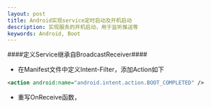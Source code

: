 ```yaml
---
layout: post
title: Android实现service定时启动及开机启动
description: 实现服务的开机启动，用于监听推送等
keywords: Android, Boot
---
```



####定义Service继承自BroadcastReceiver####
+ 在Manifest文件中定义Intent-Filter，添加Action如下
```xml
<action android:name="android.intent.action.BOOT_COMPLETED" />
```
+ 重写OnReceive函数，
